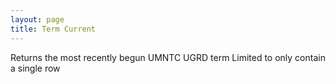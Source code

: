 ```yaml
---
layout: page
title: Term Current
---
```


Returns the most recently begun UMNTC UGRD term
Limited to only contain a single row
